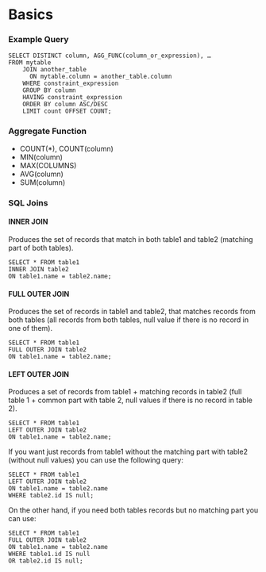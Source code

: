 # Basics

### Example Query

```
SELECT DISTINCT column, AGG_FUNC(column_or_expression), …
FROM mytable
    JOIN another_table
      ON mytable.column = another_table.column
    WHERE constraint_expression
    GROUP BY column
    HAVING constraint_expression
    ORDER BY column ASC/DESC
    LIMIT count OFFSET COUNT;
```

### Aggregate Function

* COUNT(\*), COUNT(column)
* MIN(column)
* MAX(COLUMNS)
* AVG(column)
* SUM(column)

### SQL Joins

#### INNER JOIN

Produces the set of records that match in both table1 and table2 (matching part of both tables).

```
SELECT * FROM table1
INNER JOIN table2
ON table1.name = table2.name;
```

#### FULL OUTER JOIN

Produces the set of records in table1 and table2, that matches records from both tables (all records from both tables, null value if there is no record in one of them).

```
SELECT * FROM table1
FULL OUTER JOIN table2
ON table1.name = table2.name;
```

####  LEFT OUTER JOIN

Produces a set of records from table1 + matching records in table2 (full table 1 + common part with table 2, null values if there is no record in table 2).

```
SELECT * FROM table1
LEFT OUTER JOIN table2
ON table1.name = table2.name;
```

If you want just records from table1 without the matching part with table2 (without null values) you can use the following query:

```
SELECT * FROM table1
LEFT OUTER JOIN table2
ON table1.name = table2.name
WHERE table2.id IS null;
```

On the other hand, if you need both tables records but no matching part you can use:

```
SELECT * FROM table1
FULL OUTER JOIN table2
ON table1.name = table2.name
WHERE table1.id IS null
OR table2.id IS null;
```
